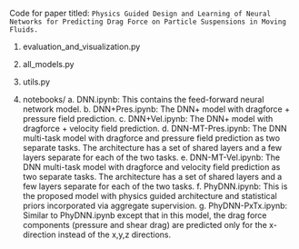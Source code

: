 Code for paper titled: `Physics Guided Design and Learning of Neural Networks for Predicting Drag Force on Particle Suspensions in Moving Fluids.`

1. evaluation_and_visualization.py

2. all_models.py

3. utils.py

4. notebooks/
	a. DNN.ipynb: This contains the feed-forward neural network model.
        b. DNN+Pres.ipynb: The DNN+ model with dragforce + pressure field prediction.
        c. DNN+Vel.ipynb:  The DNN+ model with dragforce + velocity field prediction.
        d. DNN-MT-Pres.ipynb: The DNN multi-task model with dragforce and pressure field prediction as two separate tasks. The architecture has a set 
                              of shared layers and a few layers separate for each of the two tasks.
	e. DNN-MT-Vel.ipynb: The DNN multi-task model with dragforce and velocity field prediction as two separate tasks. The architecture has a set
                             of shared layers and a few layers separate for each of the two tasks.
        f. PhyDNN.ipynb: This is the proposed model with physics guided architecture and statistical priors incorporated via aggregate supervision.
        g. PhyDNN-PxTx.ipynb: Similar to PhyDNN.ipynb except that in this model, the drag force components (pressure and shear drag) are predicted only                              for the x-direction instead of the x,y,z directions.


